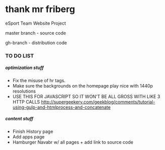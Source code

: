 # thank mr friberg
eSport Team Website Project

master branch - source code

gh-branch - distribution code


### TO DO LIST 

##### optimization stuff
- Fix the misuse of hr tags.
- Make sure the backgrounds on the homepage play nice with 1440p resolutions
- USE THIS FOR JAVASCRIPT SO IT WON'T BE ALL GROSS WITH LIKE 3 HTTP CALLS http://supergeekery.com/geekblog/comments/tutorial-using-gulp-and-htmlprocess-and-concatenate


##### content stuff
- Finish History page
- Add apps page
- Hamburger Navabr w/ all pages + add link to source code
